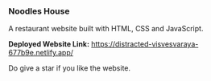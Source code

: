 ### Noodles House

A restaurant website built with HTML, CSS and JavaScript.

**Deployed Website Link:** https://distracted-visvesvaraya-677b9e.netlify.app/

Do give a star if you like the website.

